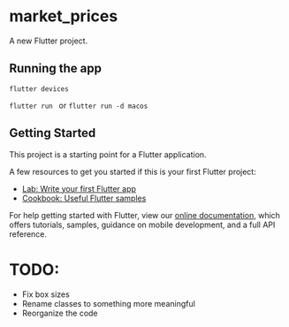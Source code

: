 # market_prices

A new Flutter project.

## Running the app

`flutter devices`

`flutter run ` or `flutter run -d macos`


## Getting Started

This project is a starting point for a Flutter application.

A few resources to get you started if this is your first Flutter project:

- [Lab: Write your first Flutter app](https://flutter.dev/docs/get-started/codelab)
- [Cookbook: Useful Flutter samples](https://flutter.dev/docs/cookbook)

For help getting started with Flutter, view our
[online documentation](https://flutter.dev/docs), which offers tutorials,
samples, guidance on mobile development, and a full API reference.

# TODO:

- Fix box sizes
- Rename classes to something more meaningful
- Reorganize the code